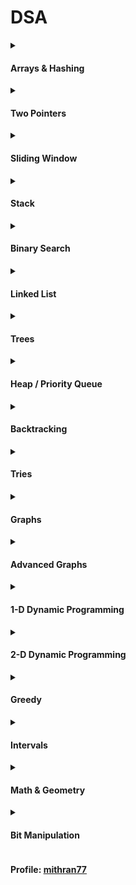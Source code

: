 # DSA

<details>
<summary><h4>Arrays & Hashing</h4></summary>
<ul>
<li><b>🟩 <a href="https://leetcode.com/problems/contains-duplicate/" target="_blank">Contains Duplicate</a></b> <code>Add chars to HashSet while iterating. If already present, return True</code><br>
<a href="dsa/python/ArraysAndHashing/contains-duplicate.py">python</a> | 
<a href="golang/ArraysAndHashing/contains-duplicate.go">go</a>
</li>
<li><b>🟩 <a href="https://leetcode.com/problems/valid-anagram/" target="_blank">Valid Anagram</a></b> <code>If lengths of s and t are not same, return False. Use counter(HashMap) to track character frequencies by incrementing for characters in s and decrementing for those in t. if any counts are not zero, return False; otherwise, return True</code><br>
<a href="dsa/python/ArraysAndHashing/valid-anagram.py">python</a> |
<a href="golang/ArraysAndHashing/valid-anagram.go">go</a> 
</li>
<li><b>🟩 <a href="https://leetcode.com/problems/two-sum/" target="_blank">Two Sum</a></b> <code>Store difference between the target and each number (target - num) in a HashMap with the current index as value. If the required value is already in the HashMap, return a list of indices of the pair that is found</code><br>
<a href="dsa/python/ArraysAndHashing/two-sum.py">python</a> |
<a href="golang/ArraysAndHashing/two-sum.go">go</a> 
</li>
<li><b>🟧 <a href="https://leetcode.com/problems/group-anagrams/" target="_blank">Group Anagrams</a></b> <code>Use a HashMap with char_count[26] tuples as keys, appending words that match the count. Finally, return the HashMap's values.</code><br>
<a href="dsa/python/ArraysAndHashing/group-anagrams.py">python</a> |
<a href="golang/ArraysAndHashing/group-anagrams.go">go</a> 
</li>
<li><b>🟧 <a href="https://leetcode.com/problems/top-k-frequent-elements/" target="_blank">Top K Frequent Elements</a></b> <code>First create a num_count HashMap, from which create an ordered map of counts with corresponding numbers (List[List]). Iterate in reverse, appending numbers to the result, and return when enough values are collected.</code><br>
<a href="dsa/python/ArraysAndHashing/top-k-frequent-elements.py">python</a> |
<a href="golang/ArraysAndHashing/top-k-frequent-elements.go">go</a> 
</li>
<li><b>🟧 <a href="https://neetcode.io/problems/string-encode-and-decode" target="_blank">Encode and Decode Strings</a></b> <code>Use the format < len#word > for encoding. To decode, use two pointers and two while loops to read the length, then append the word slice to the result</code><br>
<a href="dsa/python/ArraysAndHashing/encode-and-decode-strings.py">python</a>
</li>
<li><b>🟧 <a href="https://leetcode.com/problems/product-of-array-except-self/" target="_blank">Product of Array Except Self</a></b> <code>Initialize prod = 1. Loop L-R. First update ans array, ans[i] *= prod. Then update prod, prod *= nums[i], to use in the next iteration. Repeat the process R-L.</code><br>
<a href="dsa/python/ArraysAndHashing/product-of-array-except-self.py">python</a>
</li>
<li><b>🟧 <a href="https://leetcode.com/problems/valid-sudoku/" target="_blank">Valid Sudoku</a></b> <code>Create 3 HashMaps of hash sets for- rows, cols & squares. For squares, use tuple (i // 3, j // 3) as the key. If duplicate in any of the 3 hashsets return False, otherwise add to all 3 maps. Return True at the end</code><br>
<a href="dsa/python/ArraysAndHashing/valid-sudoku.py">python</a>
</li>
<li><b>🟧 <a href="https://leetcode.com/problems/longest-consecutive-sequence/" target="_blank">Longest Consecutive Sequence</a></b> <code>Convert nums to a set. For each number, check if num-1 is present (indicating the start of a sequence). If yes, iteratively check until there are no more num+1 elements in the set. Then update the longest sequence length.</code><br>
<a href="dsa/python/ArraysAndHashing/longest-consecutive-sequence.py">python</a>
</li>
</ul>
</details>

<details>
<summary><h4>Two Pointers</h4></summary>
<ul>
<li><b>🟩 <a href="https://leetcode.com/problems/valid-palindrome/" target="_blank">Valid Palindrome</a></b> <code>Iterate with L & R pointers, skip invalid characters with ASCII range checks, compare in lowercase, finally return True if no mismatches found</code><br>
<a href="dsa/python/TwoPointer/valid-palindrome.py">python</a> | 
<a href="golang/TwoPointer/valid-palindrome.go">go</a>
</li>
<li><b>🟧 <a href="https://leetcode.com/problems/two-sum-ii-input-array-is-sorted/" target="_blank">Two Sum II Input Array Is Sorted</a></b> <code>Iterate with L & R pointers, adjust pointers based on cur_sum relative to target, and return indices if they match</code><br>
<a href="dsa/python/TwoPointer/two-sum-ii-input-array-is-sorted.py">python</a>
</li>
<li><b>🟧 <a href="https://leetcode.com/problems/container-with-most-water/" target="_blank">Container With Most Water</a></b> <code>Iterate with L & R pointers, calculate the current area and update max_area if larger, then move pointer with the lower height</code><br>
<a href="dsa/python/TwoPointer/container-with-most-water.py">python</a>
</li>
<li><b>🟧 <a href="https://leetcode.com/problems/3sum/" target="_blank">3Sum</a></b> <code>Sort the array and iterate through nums, skipping duplicates. For each nums[i], set target = -nums[i] and iterate using L & R pointers to find pairs that sum to the target. Add indices on a match, and skip duplicates for L followed by R pointers</code><br>
<a href="dsa/python/TwoPointer/3sum.py">python</a>
</li>
<li><b>🟥 <a href="https://leetcode.com/problems/trapping-rain-water/" target="_blank">Trapping Rain Water</a></b> <code>Create left_max and right_max arrays(based on height[i-1]). Iterate len(height), calculating running sum of trapped_water(min(left_max, right_max) - height). Return trapped_water</code><br>
<a href="dsa/python/TwoPointer/trapping-rain-water.py">python</a>
</li>
</ul>
</details>

<details>
<summary><h4>Sliding Window</h4></summary>
<blockquote>
<a href="https://leetcode.com/problems/frequency-of-the-most-frequent-element/solutions/1175088/C++-Maximum-Sliding-Window-Cheatsheet-Template/">Template</a>
</blockquote>
<ul>
<li><b>🟩 <a href="https://leetcode.com/problems/best-time-to-buy-and-sell-stock/" target="_blank">Best Time to Buy and Sell Stock</a></b> <code>Set buy to prices[0], iterate through prices calculating profit, and update if larger</code><br>
<a href="dsa/python/SlidingWindow/best-time-to-buy-and-sell-stock.py">python</a> | 
<a href="golang/SlidingWindow/best-time-to-buy-and-sell-stock.go">go</a>
</li>
<li><b>🟧 <a href="https://leetcode.com/problems/longest-substring-without-repeating-characters/" target="_blank">Longest Substring Without Repeating Characters</a></b> <code>Initialize L pointer to 0. Iterate over s, adding characters to a charSet. If duplicate is found, remove characters from left until duplicate is gone. Continuously update longest substring and return it at end</code><br>
<a href="dsa/python/SlidingWindow/longest-substring-without-repeating-characters.py">python</a>
</li>
<li><b>🟧 <a href="https://leetcode.com/problems/frequency-of-the-most-frequent-element/" target="_blank">Frequency of the Most Frequent Element</a></b> <code>Sort the array(This helps in making numbers equal efficiently). Use sliding window, Expand the window by adding elements from the right, Check if we can make all numbers in the window equal using at most k operations, If not possible, shrink the window from the left. Keep track of the largest valid window. We try to make multiple numbers equal to the largest number in the current window while keeping the operations within the allowed limit k</code><br>
<a href="dsa/python/SlidingWindow/frequency-of-the-most-frequent-element.py">python</a>
</li>
<li><b>🟧 <a href="https://leetcode.com/problems/longest-subarray-of-1s-after-deleting-one-element/" target="_blank">Longest Subarray of 1's After Deleting One Element</a></b> <code></code><br>
<a href="dsa/python/SlidingWindow/longest-subarray-of-1s-after-deleting-one-element.py">python</a>
</li>
<li><b>🟧 <a href="https://leetcode.com/problems/longest-repeating-character-replacement/" target="_blank">Longest Repeating Character Replacement</a></b> <code>Set L = 0 and iterate R through s, tracking the max frequency of any character by comparing against the current character count. Adjust L & char frequencies in window while the count of other characters exceeds k using maxf. Continuously update longest substring with repetitions and return it at end</code><br>
<a href="dsa/python/SlidingWindow/longest-repeating-character-replacement.py">python</a>
</li>
<li><b>🟧 <a href="https://leetcode.com/problems/permutation-in-string/" target="_blank">Permutation In String</a></b> <code>Calculate char_count of s1. For each char in s2, if it exists in s1: create char_count of s2, with len(s1). If char_count's are same return True. Otherwise return False finally</code><br>
<a href="dsa/python/SlidingWindow/permutation-in-string.py">python</a>
</li>
<li><b>🟥 <a href="https://leetcode.com/problems/minimum-window-substring/" target="_blank">Minimum Window Substring</a></b> <code>Use 2 variables called have & need & 2 HashMaps to track char counts in s and t, and initialize have to 0. Loop through s, updating window counts and incrementing have when (window[c] == count_t[c]). Loop while (have == len(count_t)), if current window is smaller than ans_len, update res and ans_len. Slide l right, adjusting window[s[l]] & have if window count goes below count_t. Return res</code><br>
<a href="dsa/python/SlidingWindow/minimum-window-substring.py">python</a>
</li>
<li><b>🟥 <a href="https://leetcode.com/problems/sliding-window-maximum/" target="_blank">Sliding Window Maximum</a></b> <code></code><br>
<a href="dsa/python/SlidingWindow/sliding-window-maximum.py">python</a>
</li>
</ul>
</details>

<details>
<summary><h4>Stack</h4></summary>
<ul>
<li><b>🟩 <a href="https://leetcode.com/problems/valid-parentheses/" target="_blank">Valid Parentheses</a></b> <code>Use a HashMap {')': '('}. Iterate through the string: append open brackets to stack. For closing brackets, return False if the stack is empty or there's a mismatch with stack.pop(). At the end, return whether the stack is empty</code><br>
<a href="dsa/python/Stack/valid-parentheses.py">python</a> | 
<a href="golang/Stack/valid-parentheses.go">go</a>
</li>
<li><b>🟧 <a href="https://leetcode.com/problems/min-stack/" target="_blank">Min Stack</a></b> <code>Use 2 stacks: one for values and one to keep track of the minimum value so far (min_stack). During each insert, push the current minimum onto min_stack.</code><br>
<a href="dsa/python/Stack/min-stack.py">python</a>
</li>
<li><b>🟧 <a href="https://leetcode.com/problems/evaluate-reverse-polish-notation/" target="_blank">Evaluate Reverse Polish Notation</a></b> <code>Use a stack to store operands. When an operator is encountered, pop the last two operands, perform the operation in the correct order, and push the result back onto the stack. At the end, return the last value in the stack</code><br>
<a href="dsa/python/Stack/evaluate-reverse-polish-notation.py">python</a>
</li>
<li><b>🟧 <a href="https://leetcode.com/problems/generate-parentheses/" target="_blank">Generate Parentheses</a></b> <code>Use stack to store braces while generating valid combinations. Define dfs to recursively explore paths, skipping invalid paths based on counts of open & close brackets. Append stack content to the results when both counts equal n. If (o_cnt < n), add opening bracket, call dfs, then backtrack. If (c_cnt < o_cnt), add closing bracket, call dfs, then backtrack again. Return ans finally</code><br>
<a href="dsa/python/Stack/generate-parentheses.py">python</a>
</li>
<li><b>🟧 <a href="https://leetcode.com/problems/daily-temperatures/" target="_blank">Daily Temperatures</a></b> <code>Initialize ans array with 0's. Iterate through temperatures, while using a monotonically decreasing stack to store element index. While (temperature[i] > temperature[stack[top]]), pop from stack and update ans[stack_index] with difference between indices.</code><br>
<a href="dsa/python/Stack/daily-temperatures.py">python</a>
</li>
<li><b>🟧 <a href="https://leetcode.com/problems/car-fleet/" target="_blank">Car Fleet</a></b> <code>Sort (position, speed) pairs by position in ascending order. Iterate through pairs in reverse. For each car, calculate time to reach target; if this time <= the time at top of the stack, it joins the same fleet. Otherwise, add it to the stack. Finally, return the stack’s length as number of fleets</code><br>
<a href="dsa/python/Stack/car-fleet.py">python</a>
</li>
<li><b>🟥 <a href="https://leetcode.com/problems/largest-rectangle-in-histogram/" target="_blank">Largest Rectangle In Histogram</a></b> <code>Maintain a monotonically increasing stack (start, height). Iterate through heights, when a smaller element is found, pop all taller elements from the stack, processing their contribution to max_area and mark the start index of the current element as the last popped pushing current element onto the stack. Run an additional loop for remaining elements in the stack, calculating their heights wrt len(heights), updating max_area. Finally return max_area</code><br>
<a href="dsa/python/Stack/largest-rectangle-in-histogram.py">python</a>
</li>
</ul>
</details>

<details>
<summary><h4>Binary Search</h4></summary>
<blockquote>
<a href="https://leetcode.com/discuss/study-guide/786126/Python-Powerful-Ultimate-Binary-Search-Template.-Solved-many-problems">Template</a>
</blockquote>
<ul>
<li><b>🟩 <a href="https://leetcode.com/problems/binary-search/" target="_blank">Binary Search</a></b> <code>Use 3 pointers: l, r & mid. Compare the mid value with the target and either move the window left/right or return the index if found.</code><br>
<a href="dsa/python/BinarySearch/binary-search.py">python</a> | 
<a href="golang/BinarySearch/binary-search.go">go</a>
</li>
<li><b>🟩 <a href="https://leetcode.com/problems/first-bad-version/" target="_blank">First Bad Version</a></b> <code></code><br>
<a href="dsa/python/BinarySearch/first-bad-version.py">python</a>
</li>
<li><b>🟩 <a href="https://leetcode.com/problems/sqrtx/" target="_blank">Sqrt(x)</a></b> <code></code><br>
<a href="dsa/python/BinarySearch/first-bad-version.py">python</a>
</li>
<li><b>🟩 <a href="https://leetcode.com/problems/sqrtx/" target="_blank">Sqrt(x)</a></b> <code></code><br>
<a href="dsa/python/BinarySearch/first-bad-version.py">python</a>
</li>
<li><b>🟧 <a href="https://leetcode.com/problems/search-a-2d-matrix/" target="_blank">Search a 2D Matrix</a></b> <code>Use binary search to find row, where the target may lie based on row boundaries. If the target isn’t within any of the row ranges, return False. Otherwise, set the row to the last calculated midpoint and perform a binary search within that row for the target</code><br>
<a href="dsa/python/BinarySearch/search-a-2d-matrix.py">python</a>
</li>
<li><b>🟧 <a href="https://leetcode.com/problems/koko-eating-bananas/" target="_blank">Koko Eating Bananas</a></b> <code>Use binary search between 1 and max(piles) to find the minimum eating speed. If a solution meets the hours constraint ℎ, try smaller speeds to minimize further. Return the last speed that satisfies the condition</code><br>
<a href="dsa/python/BinarySearch/koko-eating-bananas.py">python</a>
</li>
<li><b>🟧 <a href="https://leetcode.com/problems/find-minimum-in-rotated-sorted-array/" target="_blank">Find Minimum in Rotated Sorted Array</a></b> <code>Initialize l and r to the start and end. Update ans, as min(ans, nums[mid]). If nums[mid] > nums[r], move window right; otherwise, move window left. Return min(nums[l], ans)</code><br>
<a href="dsa/python/BinarySearch/find-minimum-in-rotated-sorted-array.py">python</a>
</li>
<li><b>🟧 <a href="https://leetcode.com/problems/search-in-rotated-sorted-array/" target="_blank">Search in Rotated Sorted Array</a></b> <code>Use 3 pointers l, r, mid. mid will be apart of either left sorted or right sorted portions. If target is in range of sorted portion then search it, otherwise search other half</code><br>
<a href="dsa/python/BinarySearch/search-in-rotated-sorted-array.py">python</a>
</li>
<li><b>🟧 <a href="https://leetcode.com/problems/time-based-key-value-store/" target="_blank">Time Based Key Value Store</a></b> <code>Use a HashMap to store each key's list of [value, timestamp] pairs. For set, append the pair; for get, use binary search to find the most recent value with a timestamp ≤ the query using the concept of a running result that contains the most recent value found so far. Return it at the end</code><br>
<a href="dsa/python/BinarySearch/time-based-key-value-store.py">python</a>
</li>
<li><b>🟥 <a href="https://leetcode.com/problems/median-of-two-sorted-arrays/" target="_blank">Median of Two Sorted Arrays</a></b> <code></code><br>
<a href="">python</a>
</li>
</ul>
</details>

<details>
<summary><h4>Linked List</h4></summary>
<ul>
<li><b>🟩 <a href="https://leetcode.com/problems/reverse-linked-list/" target="_blank">Reverse Linked List</a></b> <code>Initialize prev, cur = None, head. Iterate through the list, updating prev and cur. At the end, return prev as the new head</code><br>
<a href="dsa/python/LinkedList/reverse-linked-list/reverse-linked-list.py">python</a> | 
<a href="golang/LinkedList/reverse-linked-list.go">go</a>
</li>
<li><b>🟩 <a href="https://leetcode.com/problems/merge-two-sorted-lists/" target="_blank">Merge Two Sorted Lists</a></b> <code>Create an empty node cur with a pointer res. Iterate while both list1 and list2 are not None, adding the node with the lower value to cur. Then if either list is None, append the other list. Finally, return res.next</code><br>
<a href="dsa/python/LinkedList/merge-two-sorted-lists/merge-two-sorted-lists.py">python</a> | 
<a href="golang/LinkedList/merge-two-sorted-lists.go">go</a>
</li>
<li><b>🟩 <a href="https://leetcode.com/problems/linked-list-cycle/" target="_blank">Linked List Cycle</a></b> <code>Initialize f & s pointers to head. Iterate while f and f.next exist, moving f by 2 and s by 1. If they are equal, return True; otherwise, return False</code><br>
<a href="dsa/python/LinkedList/linked-list-cycle.py">python</a> | 
<a href="golang/LinkedList/linked-list-cycle.go">go</a>
</li>
<li><b>🟩 <a href="https://leetcode.com/problems/middle-of-the-linked-list/" target="_blank">Middle of the Linked List</a></b> <code>Use s & f pointing to head. Use loop condition, f and f.next. Run them like tortoise & hare. Return s</code><br>
<a href="dsa/python/LinkedList/middle-of-the-linked-list.py">python</a>
</li>
<li><b>🟩 <a href="https://leetcode.com/problems/palindrome-linked-list/" target="_blank">Palindrome Linked List</a></b> <code>Go to left center. Reverse 2nd half. Compare both from beginning (No need to compare remaining element as it will be middle)</code><br>
<a href="dsa/python/LinkedList/palindrome-linked-list.py">python</a>
</li>
<li><b>🟧 <a href="https://leetcode.com/problems/reorder-list/" target="_blank">Reorder List</a></b> <code>Move the s pointer to the center of the list while ensuring f.next exists. Set s.next as the start of the second half, then set s.next to None to end the first half. Reverse the second list, then use 2 temp variables to merge both halves.</code><br>
<a href="dsa/python/LinkedList/reorder-list.py">python</a>
</li>
<li><b>🟧 <a href="https://leetcode.com/problems/remove-nth-node-from-end-of-list/" target="_blank">Remove Nth Node From End of List</a></b> <code>Create a dummy node pointing to head and assign it to l. Assign r to head and move r forward n times. Then, move both pointers until r reaches the end. Set l.next.next to l.next and return dummy.next</code><br>
<a href="dsa/python/LinkedList/remove-nth-node-from-end-of-list.py">python</a>
</li>
<li><b>🟧 <a href="https://leetcode.com/problems/copy-list-with-random-pointer/" target="_blank">Copy List with Random Pointer</a></b> <code>First, create a map to store the deep copies of each node. Traverse the original linked list, creating deep copies of all nodes. Then, traverse it again to set the next and random pointers for the copied nodes using the map. Finally, return the deep copy of the head node from the map</code><br>
<a href="dsa/python/LinkedList/copy-list-with-random-pointer.py">python</a>
</li>
<li><b>🟧 <a href="https://leetcode.com/problems/add-two-numbers/" target="_blank">Add Two Numbers</a></b> <code>Traverse both input lists using a dummy node and maintain a carry. For each node, sum values and carry, add the remainder to the result list. Continue until both lists are exhausted, handling any leftover carry by adding an extra node. Return dummy.next as the final result</code><br>
<a href="dsa/python/LinkedList/add-two-numbers.py">python</a>
</li>
<li><b>🟧 <a href="https://leetcode.com/problems/lru-cache/" target="_blank">LRU Cache</a></b> <code>Utilize a HashMap for quick value access and a doubly linked list (DLL) to track the order of usage. The DLL has two dummy nodes marking the LRU (left) and MRU (right). For put operations, the DLL functions like a queue, while get operations involve moving nodes to the MRU side, introducing extra complexity</code><br>
<a href="dsa/python/LinkedList/lru-cache.py">python</a>
</li>
<li><b>🟥 <a href="https://leetcode.com/problems/merge-k-sorted-lists/" target="_blank">Merge k Sorted Lists</a></b> <code>Create mergeLists() to merge two lists. While len(lists) > 1, run an inner loop to merge two lists at a time, append the result to mergedLists, and assign mergedLists to lists. Finally, return lists[0]</code><br>
<a href="dsa/python/LinkedList/merge-k-sorted-lists.py">python</a>
</li>
<li><b>🟥 <a href="https://leetcode.com/problems/reverse-nodes-in-k-group/" target="_blank">Reverse Nodes in k-Group</a></b> <code>Use slow (s) and fast (f) pointers to traverse the list with an index counter i. When i is a multiple of k, disconnect f and move it forward. Reverse the sublist from s to f and connect it to the previous tail. Update prev_tail and start the next group from s. After traversal, connect any remaining nodes and return the modified list starting from dummy.next</code><br>
<a href="dsa/python/LinkedList/reverse-nodes-in-k-group.py">python</a>
</li>
</ul>
</details>

<details>
<summary><h4>Trees</h4></summary>
<blockquote>
<a href="https://leetcode.com/discuss/study-guide/1820334/Become-Master-in-Tree">Refresher</a>
</blockquote>
<ul>
<li><b>🟩 <a href="https://leetcode.com/problems/binary-tree-preorder-traversal/" target="_blank">Binary Tree Preorder Traversal</a></b> <code></code><br>
<a href="dsa/python/Trees/binary-tree-preorder-traversal.py">python</a>
</li>
<li><b>🟩 <a href="https://leetcode.com/problems/binary-tree-inorder-traversal/" target="_blank"></a></b> <code>Binary Tree Inorder Traversal</code><br>
<a href="dsa/python/Trees/binary-tree-inorder-traversal.py">python</a>
</li>
<li><b>🟩 <a href="https://leetcode.com/problems/invert-binary-tree/" target="_blank">Invert Binary Tree</a></b> <code>Traverse via dfs(). If node exists, replace left and right. Call dfs(left), then dfs(right)</code><br>
<a href="dsa/python/Trees/invert-binary-tree.py">python</a>
</li>
<li><b>🟩 <a href="https://leetcode.com/problems/maximum-depth-of-binary-tree/" target="_blank">Maximum Depth of Binary Tree</a></b> <code>Use recursive DFS with a leaf case returning 0. At each step, return 1 + the max height of the left and right subtrees</code><br>
<a href="dsa/python/Trees/maximum-depth-of-binary-tree.py">python</a>
</li>
<li><b>🟩 <a href="https://leetcode.com/problems/diameter-of-binary-tree/" target="_blank">Diameter of Binary Tree</a></b> <code>Use a maxHeight function, while before returning the height, maintain the calculate the diameter (l_height+r_height) and update max_diameter. Finally return max_diameter</code><br>
<a href="dsa/python/Trees/diameter-of-binary-tree.py">python</a>
</li>
<li><b>🟩 <a href="https://leetcode.com/problems/diameter-of-binary-tree/" target="_blank">Balanced Binary Tree</a></b> <code>Perform post order dfs, return -1 if subtree is not balanced. </code><br>
<a href="dsa/python/Trees/balanced-binary-tree.py">python</a>
</li>
<li><b>🟩 <a href="https://leetcode.com/problems/same-tree/" target="_blank">Same Tree</a></b> <code>For base cases, return True if both nodes are None. If either is None or values don’t match, return False. In the recursive case, return fn(left) and fn(right)</code><br>
<a href="dsa/python/Trees/same-tree.py">python</a>
</li>
<li><b>🟩 <a href="https://leetcode.com/problems/subtree-of-another-tree/" target="_blank">Subtree of Another Tree</a></b> <code>Create a separate fn isSameTree() and perform BFS on the root. At each node, if isSameTree(node, subTree) return True. Finally if no same trees were found, return False</code><br>
<a href="dsa/python/Trees/subtree-of-another-tree.py">python</a>
</li>
<li><b>🟧 <a href="https://leetcode.com/problems/lowest-common-ancestor-of-a-binary-tree" target="_blank">Lowest Common Ancestor of a Binary Tree</a></b> <code>Use an instance variable to store state. in the recursive function basecase, return False if node is None. Perform a post order dfs, use 3 flags to account for the 3 cases(parent of nodes, not parent and node parent of another). cur(if current node is p or q), left & right(if node is present in respective subtrees). If either 2 flags are true set self.lca. Return left or right or cur</code><br>
<a href="dsa/python/Trees/lowest-common-ancestor-of-a-binary-tree.py">python</a>
</li>
<li><b>🟧 <a href="https://leetcode.com/problems/lowest-common-ancestor-of-a-binary-search-tree/" target="_blank">Lowest Common Ancestor of a Binary Search Tree</a></b> <code>While True: if root.val > p and q, move left. If root.val < p and q, move right. Otherwise, if root lies between p and q or equals p or q, return root</code><br>
<a href="dsa/python/Trees/lowest-common-ancestor.py">python</a>
</li>
<li><b>🟧 <a href="https://leetcode.com/problems/binary-tree-level-order-traversal/" target="_blank">Binary Tree Level Order Traversal</a></b> <code>Add root to a Q. While the Q is not empty, initialize a level array. Run an inner loop for len(Q), adding node.val to level and left & right children back to the Q. If level is not empty, add it to res. Finally, return res</code><br>
<a href="dsa/python/Trees/binary-tree-level-order-traversal.py">python</a>
</li>
<li><b>🟧 <a href="https://leetcode.com/problems/binary-tree-level-order-traversal/" target="_blank">Binary Tree Right Side View</a></b> <code></code><br>
<a href="dsa/python/Trees/binary-tree-right-side-view.py">python</a>
</li>
<li><b>🟧 <a href="https://leetcode.com/problems/count-good-nodes-in-binary-tree/" target="_blank">Count Good Nodes in Binary Tree</a></b> <code></code><br>
<a href="dsa/python/Trees/count-good-nodes-in-binary-tree.py">python</a>
</li>
<li><b>🟧 <a href="https://leetcode.com/problems/validate-binary-search-tree/" target="_blank">Validate Binary Search Tree</a></b> <code>Define valid() with node, left, and right values. If node is None, return True. If node.val is not between left and right, return False. Recursively return valid(node.left, left, node.val) and valid(node.right, node.val, right)</code><br>
<a href="dsa/python/Trees/validate-binary-search-tree.py">python</a>
</li>
<li><b>🟧 <a href="https://leetcode.com/problems/kth-smallest-element-in-a-bst/" target="_blank">Kth Smallest Element in a BST</a></b> <code>Use a single pointer and a stack. Iterate while stack or pointer are not empty. Push cur.left to the stack, until cur.left is None. Pop from the stack, decrement k, and check if k == 0 to return the node's value. Otherwise, set cur to cur.right and continue</code><br>
<a href="dsa/python/Trees/kth-smallest-element-in-a-bst.py">python</a>
</li>
<li><b>🟧 <a href="https://leetcode.com/problems/construct-binary-tree-from-preorder-and-inorder-traversal/" target="_blank">Construct Binary Tree from Preorder and Inorder Traversal</a></b> <code>If either traversal is empty, return None. The 1st element in preorder is the root. Use inorder to find the root's index (mid). In inorder, elements left of mid are the left subtree, and elements right of mid are the right subtree. Recursively build subtrees.</code><br>
<a href="dsa/python/Trees/construct-binary-tree-from-preorder-and-inorder-traversal.py">python</a>
</li>
<li><b>🟥 <a href="https://leetcode.com/problems/binary-tree-maximum-path-sum/" target="_blank">Binary Tree Maximum Path Sum</a></b> <code>Perform a postorder traversal to calculate the path sum, of the max height of the left(l) and right(r) subtrees, treating negative values as 0. For each node, update the max_path_sum if (n.val + l + r) exceeds the current maximum. Return the path sum contribution of node as (n.val + max(l, r)). Finally, return max_path_sum</code><br>
<a href="dsa/python/Trees/binary-tree-maximum-path-sum.py">python</a>
</li>
<li><b>🟥 <a href="https://leetcode.com/problems/serialize-and-deserialize-binary-tree/" target="_blank">Serialize And Deserialize Binary Tree</a></b> <code>Use the same traversal for encoding and decoding. For encoding, if a node is None, add 'N' to res; otherwise, add str(node.val). For decoding, split the string by ','; if 'N', return None, otherwise return TreeNode(val) while incrementing self.i. Finally, return the root.</code><br>
<a href="dsa/python/Trees/serialize-and-deserialize-binary-tree.py">python</a>
</li>
</ul>
</details>

<details>
<summary><h4>Heap / Priority Queue</h4></summary>
<ul>
<li><b>🟩 <a href="https://leetcode.com/problems/kth-largest-element-in-a-stream/" target="_blank">Kth Largest Element in a Stream</a></b> <code>Heapify nums to a min_heap and reduce the size to k. In add(), push element to heap, if len(min_heap) > k: pop and return min_heap[0]</code><br>
<a href="dsa/python/Heap-PriorityQueue/kth-largest-element-in-a-stream.py">python</a>
</li>
<li><b>🟩 <a href="https://leetcode.com/problems/last-stone-weight/" target="_blank">Last Stone Weight</a></b> <code>Use a max-heap to repeatedly extract the two largest stones, smash them, and push the remaining stone back into the heap if any. Return the last stone in the heap or 0 if the heap is empty.</code><br>
<a href="dsa/python/Heap-PriorityQueue/last-stone-weight.py">python</a>
</li>
<li><b>🟧 <a href="https://leetcode.com/problems/k-closest-points-to-origin/" target="_blank">K Closest Points to Origin</a></b> <code>Use a min-heap to store vertices sorted by Euclidean distance. Repeatedly pop elements from the heap until the k-th smallest is reached, and then return it.</code><br>
<a href="dsa/python/Heap-PriorityQueue/k-closest-points-to-origin.py">python</a>
</li>
<li><b>🟧 <a href="https://leetcode.com/problems/kth-largest-element-in-an-array/" target="_blank">Kth Largest Element in an Array</a></b> <code>Use a max-heap and heapify the array. Keep popping elements until we reach the kth largest, then return it</code><br>
<a href="dsa/python/Heap-PriorityQueue/kth-largest-element-in-an-array.py">python</a>
</li>
<li><b>🟧 <a href="https://leetcode.com/problems/task-scheduler/" target="_blank">Task Schedule</a></b> <code>Maintain 2 queues(free_q & idling_q). Construct free_q as a max_heap based on frequency. Simulate seconds while iterating, until both queues are empty. Each tick, consume a task from the free_q and move the remainder of the task to the idling_q [count, time+n]. If idling time is up, popleft from the idling q and add remaining tasks to the free_q. Finally return ticks</code><br>
<a href="dsa/python/Heap-PriorityQueue/task-scheduler.py">python</a>
</li>
<li><b>🟧 <a href="https://leetcode.com/problems/design-twitter/" target="_blank">Design Twitter</a></b> <code>Create a singly linked list class Tweet, with id, timestamp and next pointer. In class Twitter, create 2 dictionaries, following{uid: [follow_id]} and tweets{uid: Tweethead}, Initialize an incrementing timestamp to 0, to store last_modified to tweets when added. In postTweet, add timestamp as last_modified. For follow() and unfollow() add and discard from following dict. For getNewsFeed(), first create a max_heap based on last_modified for tweets for all following and user itself. To generate feed while heap is not empty and len(feed) < FEED_SIZE, pop from heap append to feed and add the tweet's next back to the heap. Finally return feed</code><br>
<a href="dsa/python/Heap-PriorityQueue/design-twitter/design-twitter.py">python</a>
</li>
<li><b>🟧 <a href="https://leetcode.com/problems/find-median-from-data-stream/" target="_blank">Find Median From Data Stream</a></b> <code>Use 2 arrays as min & max heaps. For addNum(), Follow a 2 step process. First Insert, if num < max_heap[0]: push into max_heap otherwise push to min_heap. Then rebalance, if len of either heap is greater than the other by 1. For findMedian(), For the odd len case, return the top of the longer heap. For even case, get the top values by peaking, and return (v1+v2)/2</code><br>
<a href="dsa/python/Heap-PriorityQueue/find-median-from-data-stream.py">python</a>
</li>
</ul>
</details>

<details>
<summary><h4>Backtracking</h4></summary>
<blockquote>
<a href="https://leetcode.com/problems/subsets/solutions/27281/a-general-approach-to-backtracking-questions-in-java-subsets-permutations-combination-sum-palindrome-partitioning/">Template</a>
</blockquote>
<ul>
<li><b>🟧 <a href="https://leetcode.com/problems/subsets/" target="_blank">Subsets</a></b> <code>Implement a dfs() method that takes an iterator and uses the pick-and-no-pick algorithm to explore subsets. At each step, include the current element & skip it. Add the current subset to the result list when the iterator reaches the end of nums</code><br>
<a href="dsa/python/Backtracking/subsets.py">python</a>
</li>
<li><b>🟧 <a href="https://leetcode.com/problems/combination-sum/" target="_blank">Combination Sum</a></b> <code>Define dfs(i, cur, total). Base cases: if target == total, append cur.copy() to res and return. If idx >= len(nums) or total > target, return. Append nums[i] to cur, add to total, then call dfs(). After, pop() from cur, subtract nums[i] from total, increment i, and call dfs() again. Finally, return res</code><br>
<a href="dsa/python/Backtracking/combination-sum/combination-sum.py">python</a>
</li>
<li><b>🟧 <a href="https://leetcode.com/problems/combination-sum-ii/" target="_blank">Combination Sum II</a></b> <code>Sort the array to handle duplicates efficiently, then use backtracking to explore combinations while maintaining a running total. Append valid combinations when the total matches the target and terminate early if it exceeds the target. Skip duplicate elements during iteration to avoid redundant results</code><br>
<a href="dsa/python/Backtracking/combination-sum/combination-sum-ii.py">python</a>
</li>
<li><b>🟧 <a href="https://leetcode.com/problems/permutations/" target="_blank">Permutations</a></b> <code>Define backtrack(cur), with BC: if len(cur) == len(nums), add it to res and return. Otherwise loop through nums, if n is not in cur add it, and recursively call backtrack with the new cur, then pop the element and continue the iteration. Return res at the end</code><br>
<a href="dsa/python/Backtracking/permutations.py">python</a>
</li>
<li><b>🟧 <a href="https://leetcode.com/problems/subsets-ii/" target="_blank">Subsets II</a></b> <code>Sort input array to group duplicates, then use backtracking to generate subsets by either including the current element (pick) or skipping it (no-pick); before making no-pick recursive call, ensure duplicates are skipped by advancing the index to the next unique value, thereby avoiding duplicates</code><br>
<a href="dsa/python/Backtracking/subsets-ii.py">python</a>
</li>
<li><b>🟧 <a href="https://leetcode.com/problems/word-search/" target="_blank">Word Search</a></b> <code>Define dfs(r, c, i). If i == len(word), return True. If r or c are out of bounds, characters don't match, or the cell is already in the path, return False. If the current cell matches word[i], add it to the path, and recursively check neighboring cells recording result. backtrack by removing the cell from the path and return result</code><br>
<a href="dsa/python/Backtracking/word-search.py">python</a>
</li>
<li><b>🟧 <a href="https://leetcode.com/problems/palindrome-partitioning/" target="_blank">Palindrome Partitioning</a></b> <code></code><br>
<a href="dsa/python/Backtracking/palindrome-partitioning.py">python</a>
</li>
<li><b>🟧 <a href="https://leetcode.com/problems/letter-combinations-of-a-phone-number/" target="_blank">Letter Combinations of a Phone Number</a></b> <code>Create a map of numbers to a list of letters. Use a param start to backtrack() that increments each recursive call and tracks the idx of digits. BCs- len(path) == len(digits), add to res and return. start >= len(digits), return. Guard the backtrack call by a condition that checks if len(digits) > 0. Return combinations collected.</code><br>
<a href="dsa/python/Backtracking/letter-combinations-of-a-phone-number.py">python</a>
</li>
<li><b>🟧 <a href="https://leetcode.com/problems/n-queens/" target="_blank">N Queens</a></b> <code>Create a fn that validates a (row, col) against already placed queens. Create another fn, that attempts to place queens on the board, if the (r,c) is a valid placement, place a queen, and recurse to attempt to place on the next row. BC: when len of placed queens reaches board size, save a copy of the board. Finally return placed queens.</code><br>
<a href="dsa/python/Backtracking/n-queens.py">python</a>
</li>
</ul>
</details>

<details>
<summary><h4>Tries</h4></summary>
<ul>
<li><b>🟧 <a href="https://leetcode.com/problems/implement-trie-prefix-tree/" target="_blank">Implement Trie Prefix Tree</a></b> <code>Use a TrieNode with a children HashMap and a boolean end_of_word set to False. For insert, traverse the Trie from the root, creating a new TrieNode for each letter in the word if it doesn't already exist in children, and move to the node. After processing all letters, mark end_of_word as True. For search, traverse from the root, checking if each letter exists in children. If any letter is missing, return False; otherwise, continue to the next node. After processing all letters, return whether end_of_word is True for the final node. For startsWith: Follow the same logic as Search(), but finally return True irrespective if we reached an end_of_word or not.</code><br>
<a href="dsa/python/Tries/implement-trie-prefix-tree.py">python</a>
</li>
<li><b>🟧 <a href="https://leetcode.com/problems/design-add-and-search-words-data-structure/" target="_blank">Design Add and Search Words Data Structure</a></b> <code>In the AddWord method, the process remains identical to the insert method in a Trie. For search, a recursive approach is used: if the current character is not '.', check if it exists in the current node's children and continue the search(return False if not present). If the character is '.', recursively explore all children nodes, returning True if any branch leads to a match. If no valid path exists, return False</code><br>
<a href="dsa/python/Tries/design-add-and-search-words-data-structure.py">python</a>
</li>
<li><b>🟥 <a href="https://leetcode.com/problems/word-search-ii/" target="_blank">Word Search II</a></b> <code>Insert words into a Trie, then traverse the board recursively, exploring neighbors to match characters with Trie nodes. Terminate on mismatches and backtrack by marking and unmarking visited cells. Trie traversal handles mismatches, so explicit backtracking on the Trie isn’t needed</code><br>
<a href="dsa/python/Tries/word-search-ii.py">python</a>
</li>
<li><b>🟥 <a href="https://leetcode.com/problems/design-in-memory-file-system/" target="_blank">Design In-Memory File System</a></b> <code></code><br>
<a href="dsa/python/Tries/design-in-memory-file-system.py">python</a>
</li>
</ul>
</details>

<details>
<summary><h4>Graphs</h4></summary>
<ul>
<li><b>🟧 <a href="https://leetcode.com/problems/number-of-islands/" target="_blank">Number of Islands</a></b> <code>Define dfs(r, c) with BC: return if r or c are out of bounds, if grid[r][c] is not "1", or if (r, c) is in the visited set. If conditions are met, add (r, c) to visited and perform dfs on its four neighbors. Use a nested loop for r and c, and if grid[r][c] is "1" and not in visited, increment the islands and call dfs(r, c)</code><br>
<a href="dsa/python/Graphs/number-of-islands.py">python</a>
</li>
<li><b>🟧 <a href="https://leetcode.com/problems/max-area-of-island/" target="_blank">Max Area of Island</a></b> <code>Define dfs(r, c) with BC: return 0 if r or c are out of bounds, or if (r, c) is in the visited set. If conditions are met, add (r, c) to visited and return (1 + sum of dfs on each of its four neighbors). Use a nested loop for r and c, and maintain a running max_area updated with the result of each dfs call. Return max_area at the end</code><br>
<a href="dsa/python/Graphs/max-area-of-island.py">python</a>
</li>
<li><b>🟧 <a href="https://leetcode.com/problems/clone-graph/" target="_blank">Clone Graph</a></b> <code>Create a HashMap to track visited nodes. Define dfs(node) with a BC: if node is already visited, return its corresponding value from the HashMap. Otherwise, create a copy with node.val & map it in the HashMap. Then iterate through node's neighbors, appending the result of dfs(neighbor) to copy's neighbors. Finally, return the copy</code><br>
<a href="dsa/python/Graphs/clone-graph.py">python</a>
</li>
<li><b>🟧 <a href="https://neetcode.io/problems/islands-and-treasure" target="_blank">Islands and Treasure</a></b> <code>Loop across the grid till we find a treasure. Maintain running minimums for all non (-1 & 0) neighbours. Use a visited set to avoid revisits in each backtrack. and avoid traversing if we find another 0. Return the grid modified in place at the end</code><br>
<a href="dsa/python/Graphs/walls-and-gates.py">python</a>
</li>
<li><b>🟧 <a href="https://leetcode.com/problems/rotting-oranges/" target="_blank">Rotting Oranges</a></b> <code>Iterate through cells in the grid to collect 2's in a q and maintain a count of 1's(fresh). Execture BFS on 2's and change neighbours with 1->2, and updating fresh. Gate BFS while, with fresh > 0 for a potential early exit. And finally return minutes if no ones remain otherwise -1</code><br>
<a href="dsa/python/Graphs/rotting-oranges.py">python</a>
</li>
<li><b>🟧 <a href="https://leetcode.com/problems/pacific-atlantic-water-flow/" target="_blank">Pacific Atlantic Water Flow</a></b> <code>Define dfs(r, c, pre_height) with BC: return if current cell (r, c) is out of bounds, has (height < pre_height), or already in visited. Use 2 HashSets to track cells reachable from the pac and atl oceans. Loop through cols to add nodes reachable from the first and last row to the Pacific and Atlantic sets. Similarly, loop through rows to add nodes reachable from the first and last column. Finally, loop through the grid(r & c) and add cells that reach both oceans to the result, and return it.</code><br>
<a href="dsa/python/Graphs/pacific-atlantic-water-flow.py">python</a>
</li>
<li><b>🟧 <a href="https://leetcode.com/problems/surrounded-regions/" target="_blank">Surrounded Regions</a></b> <code>Run dfs from edges of board marking all reachable O's as T's. Iterate through board, changing all O's to X's followed by all T's to O's</code><br>
<a href="dsa/python/Graphs/surrounded-regions.py">python</a>
</li>
<li><b>🟧 <a href="https://leetcode.com/problems/course-schedule/" target="_blank">Course Schedule</a></b> <code>Create adjacency list for directed graph. Define dfs(c) with BCs: if course already visited, return False; if course has no dependencies, return True. For each course, Add it to visited, check its dependencies with dfs(). If any dfs() call fails, return False. After processing, remove course from visited, empty adj[c] and return True. If dfs() fails for any course, return False; otherwise, return True.</code><br>
<a href="dsa/python/Graphs/course-schedule.py">python</a>
</li>
<li><b>🟧 <a href="https://leetcode.com/problems/course-schedule-ii/" target="_blank">Course Schedule II</a></b> <code>Similar to original problem, Maintain a cycle set, that works similar to the visit set. After we remove from the cycle set, add to visit set & res, for the True base condition, check if course exists in visit set instead of whether pre_reqs are empty. Return [], if dfs failed, otherwise return res</code><br>
<a href="dsa/python/Graphs/course-schedule-ii.py">python</a>
</li>
<li><b>🟧 <a href="https://leetcode.com/problems/graph-valid-tree/" target="_blank">Graph Valid Tree</a></b> <code>Create an adjacency list for each node using a HashMap (undirected graph). Use a set to track visited nodes. Define dfs(i, prev) with BC: if node already visited, return False. For each node, iterate through its neighbors, skipping previous node. If any check fails, return False, otherwise finally True. Return dfs(0, -1) and (len(visited) == n)</code><br>
<a href="dsa/python/Graphs/graph-valid-tree.py">python</a>
</li>
<li><b>🟧 <a href="https://leetcode.com/problems/number-of-connected-components-in-an-undirected-graph/" target="_blank">Create adjacency list for each vertex and a visited list for each n ([False] * n), For each vertex, if not visited, run dfs and increase component count. Finally return components.</code><br>
<a href="dsa/python/Graphs/number-of-connected-components-in-an-undirected-graph.py">python</a>
</li>
<li><b>🟧 <a href="https://leetcode.com/problems/redundant-connection/" target="_blank">Redundant Connection</a></b> <code></code><br>
<a href="dsa/python/Graphs/redundant-connection.py">python</a>
</li>
<li><b>🟥 <a href="https://leetcode.com/problems/word-ladder/" target="_blank">Word Ladder</a></b> <code>Add beginning word to wordList & Create adjancy List {pattern: [word]}. Perform BFS, returning res if there is a match, otherwise add all unvisited neighbors of the word to the q incrementing res with each level of breadth. Finally return 0 if word not found</code><br>
<a href="dsa/python/Graphs/word-ladder.py">python</a>
</li>
<li><b>🟥 <a href="https://leetcode.com/problems/minimize-malware-spread/" target="_blank">Minimize Malware Spread</a></b> <code>https://github.com/doocs/leetcode/blob/main/solution/0900-0999/0924.Minimize%20Malware%20Spread/README_EN.md</code><br>
<a href="dsa/python/Graphs/minimize-malware-spread.py">python</a>
</li>
</ul>
</details>

<details>
<summary><h4>Advanced Graphs</h4></summary>
<ul>
<li><b>🟧 <a href="https://leetcode.com/problems/network-delay-time/" target="_blank">Network Delay Time</a></b> <code>Use Djikstra's algo. Sort neighbours by weight in min_heap. Maintain a max running time, that indicates the min path till the end. If visited contains all nodes return max_time, else -1</code><br>
<a href="dsa/python/AdvancedGraphs/network-delay-time.py">python</a>
</li>
<li><b>🟧 <a href="https://leetcode.com/problems/reconstruct-itinerary/" target="_blank">Reconstruct Itinerary</a></b> <code></code><br>
<a href="">python</a>
</li>
<li><b>🟧 <a href="https://leetcode.com/problems/min-cost-to-connect-all-points/" target="_blank">Min Cost to Connect All Points</a></b> <code>Use Prim's algo. Create adjacency list for bidirectional weighted graph[md, idx]. Iterate while len(visit) < len(points). pop from min_ heap, skip if already visited, and add neighbours to min_heap. Finally return min cost</code><br>
<a href="dsa/python/AdvancedGraphs/min-cost-to-connect-all-points.py">python</a>
</li>
<li><b>🟥 <a href="https://leetcode.com/problems/swim-in-rising-water/" target="_blank">Swim in Rising Water</a></b> <code>Use BFS with a min_heap. Use (time, (r, c)) as ds on heap. Maintain a running max for times popped from heap. If (r, c) in visited, continue. If (r, c) is end, return max_time. Otherwise add valid neighbours.</code><br>
<a href="dsa/python/AdvancedGraphs/swim-in-rising-water.py">python</a>
</li>
<li><b>🟥 <a href="https://leetcode.com/problems/alien-dictionary/" target="_blank">Alien Dictionary</a></b> <code></code><br>
<a href="">python</a>
</li>
<li><b>🟧 <a href="https://leetcode.com/problems/cheapest-flights-within-k-stops/" target="_blank">Cheapest Flights Within K Stops</a></b> <code>Use Djikstra's algo. But add a parameter num_stops also to be tracked in the heap, Allow revisiting of node if num_stops is less, that existing value. Return cost, if dest is reached. Otherwise -1</code><br>
<a href="dsa/python/AdvancedGraphs/cheapest-flights-within-k-stops.py">python</a>
</li>
</ul>
</details>

<details>
<summary><h4>1-D Dynamic Programming</h4></summary>
<ul>
<li><b>🟩 <a href="https://leetcode.com/problems/climbing-stairs/" target="_blank">Climbing Stairs</a></b> <code>Use bottom-up DP. Initialize f and s to 1. Iterate (n - 1) times, updating f as- sum of f + s and setting s to old value of f. Finally return f</code><br>
<a href="dsa/python/1D-DynamicProgramming/climbing-stairs.py">python</a>
</li>
<li><b>🟩 <a href="https://leetcode.com/problems/min-cost-climbing-stairs/" target="_blank">Min Cost Climbing Stairs</a></b> <code>Use bottom-up DP. Initialize f and s to 1. Iterate (n - 1) times, updating f as- sum of f + s and setting s to old value of f. Finally return f</code><br>
<a href="dsa/python/1D-DynamicProgramming/min-cost-climbing-stairs.py">python</a>
</li>
<li><b>🟧 <a href="https://leetcode.com/problems/house-robber/" target="_blank">House Robber</a></b> <code>Use 2 pointers f and s initialized to 0. Loop through nums, calculate take as (n + s) and not_take as f. Update s to current f and f to the max(take, not_take). Finally, return f</code><br>
<a href="dsa/python/1D-DynamicProgramming/house-robber/house-robber.py">python</a>
</li>
<li><b>🟧 <a href="https://leetcode.com/problems/house-robber-ii/" target="_blank">House Robber II</a></b> <code>Define function rob1(). If nums size is 1, return nums[0]. Otherwise, return maximum of rob1(nums[1:]) and rob1(nums[:len(nums)-1])</code><br>
<a href="dsa/python/1D-DynamicProgramming/house-robber-ii.py">python</a>
</li>
<li><b>🟧 <a href="https://leetcode.com/problems/longest-palindromic-substring/" target="_blank">Longest Palindromic Substring</a></b> <code>Initialize res as "" and res_len as 0. Loop through the string, checking for odd-length (l, r = i, i) and even-length (l, r = i, i+1) palindromes. Update res and res_len whenever a longer palindrome is found. Finally, return res</code><br>
<a href="dsa/python/1D-DynamicProgramming/longest-palindromic-substring.py">python</a>
</li>
<li><b>🟧 <a href="https://leetcode.com/problems/palindromic-substrings/" target="_blank">Palindromic Substrings</a></b> <code>Initialize count to 0. Loop through the string, checking for odd-length (l, r = i, i) and even-length (l, r = i, i+1) palindromes using expand-from-center algorithm. Increment count for each palindrome found, and return total count at the end</code><br>
<a href="dsa/python/1D-DynamicProgramming/palindromic-substrings.py">python</a>
</li>
<li><b>🟧 <a href="https://leetcode.com/problems/decode-ways/" target="_blank">Decode Ways</a></b> <code>BCs: If s is '' or starts with '0', return 0. If s length is 1, return 1. Initialize upto_prev and upto_cur to 1. Loop from 1 to len(s). Convert s[i] and (s[i-1] + s[i]) to 0-based integers. If cur > 0, add upto_cur to val. If prev forms a number between 10 and 26, add upto_prev to val. Update upto_prev to upto_cur and upto_cur to val. Finally, return upto_cur</code><br>
<a href="dsa/python/1D-DynamicProgramming/decode-ways.py">python</a>
</li>
<li><b>🟧 <a href="https://leetcode.com/problems/coin-change/" target="_blank">Coin Change</a></b> <code>Use tabulation to create a DP array of size amount + 1, initialized to amount + 1. For each amount from 1 to amount, loop through each coin and update dp[a] to the minimum of dp[a] and 1 + dp[a - c]. Return dp[amount] if it's updated, otherwise return -1.</code><br>
<a href="dsa/python/1D-DynamicProgramming/coin-change.py">python</a>
</li>
<li><b>🟧 <a href="https://leetcode.com/problems/maximum-product-subarray/" target="_blank">Maximum Product Subarray</a></b> <code>Initialize cur_max and cur_min to 1 & res to nums[0]. Loop through nums, updating cur_max as the maximum and cur_min as the minimum of (n * cur_max, n * cur_min, n) for each n. Update res as the maximum of res and cur_max. Return res</code><br>
<a href="dsa/python/1D-DynamicProgramming/maximum-product-subarray.py">python</a>
</li>
<li><b>🟧 <a href="https://leetcode.com/problems/word-break/" target="_blank">Word Break</a></b> <code>Initialize DP array with False and set the last element to True. Loop through the string in reverse, checking each substring against the list of words. If a match is found, update the DP array at the current index to dp[i + len(w)] and break the inner loop. Finally, return the value of dp[0]</code><br>
<a href="dsa/python/1D-DynamicProgramming/word-break.py">python</a>
</li>
<li><b>🟧 <a href="https://leetcode.com/problems/longest-increasing-subsequence/" target="_blank">Longest Increasing Subsequence</a></b> <code>Declare a dp array initialized to 1 for each element in nums. Loop through nums in reverse, for each element, loop again from i + 1 to len(nums). If nums[i] < nums[j], update dp[i] to max(dp[i], 1 + dp[j]). Finally, return the maximum value in dp</code><br>
<a href="dsa/python/1D-DynamicProgramming/longest-increasing-subsequence.py">python</a>
</li>
</ul>
</details>

<details>
<summary><h4>2-D Dynamic Programming</h4></summary>
</details>

<details>
<summary><h4>Greedy</h4></summary>
<ul>
<li><b>🟧 <a href="https://leetcode.com/problems/maximum-subarray/" target="_blank">Maximum Subarray</a></b> <code>Initialize max to nums[0] and cur to 0. Iterate through nums, if (cur < 0), reset cur to 0, add num to cur and maintain the running max. Return max at the end</code><br>
<a href="dsa/python/Greedy/maximum-subarray.py">python</a>
</li>
<li><b>🟧 <a href="https://leetcode.com/problems/jump-game/" target="_blank">Jump Game</a></b> <code>Intialize goalpost to last index. Iterate through nums in reverse, for each i, check if (i + nums[i]) >= goalpost, if so move goalpost to i. Finally return goalpost == 0</code><br>
<a href="dsa/python/Greedy/jump-game.py">python</a>
</li>
<li><b>🟧 <a href="https://leetcode.com/problems/jump-game-ii/" target="_blank">Jump Game II</a></b> <code>Use Breadth-First Search (BFS) with a visited set for optimization. Add indexes within the jump range to the queue. When the last index is popped from the queue, return the current height (level in BFS).</code><br>
<a href="dsa/python/Greedy/jump-game-ii.py">python</a>
</li>
<li><b>🟧 <a href="https://leetcode.com/problems/gas-station/" target="_blank">Gas Station</a></b> <code>Check if sum(gas) < sum(cost) and return -1. Otherwise loop through gas mainitaining a running_total of remaining_gas. If it becomes < 0, reset running_total and set res to i + 1</code><br>
<a href="dsa/python/Greedy/gas-station.py">python</a>
</li>
<li><b>🟧 <a href="https://leetcode.com/problems/hand-of-straights/description/" target="_blank">Hand of Straights</a></b> <code>Create a counter for, and sort hand. For each n in hand, if n has a count in counter, we try to create a hand by iterating size of hand and decrementing count from counter. If counter does not have a particular value, we return False. Otherwise return True.</code><br>
<a href="dsa/python/Greedy/hand-of-straights.py">python</a>
</li>
<li><b>🟧 <a href="https://leetcode.com/problems/merge-triplets-to-form-target-triplet/" target="_blank">Merge Triplets to Form Target Triplet</a></b> <code>Create a res set, to hold the indexes of matched values from target. Iterate through triplets, and discard any, that have values > target. For the others, if we find a matching value, add its index to res. Finally return len(res) == 3</code><br>
<a href="dsa/python/Greedy/hand-of-straights.py">python</a>
</li>
<li><b>🟧 <a href="https://leetcode.com/problems/partition-labels/" target="_blank">Partition Labels</a></b> <code>Create a hashmap of last indexes of each character in s. Iterate through s, maintaining a running max of the highest last index in the window of crossed characters, if i == max_index, append i to res. Return res at the end</code><br>
<a href="dsa/python/Greedy/partition-labels.py">python</a>
</li>
<li><b>🟧 <a href="https://leetcode.com/problems/valid-parenthesis-string/" target="_blank">Valid Parenthesis String</a></b> <code></code><br>
<a href="dsa/python/Greedy/partition-labels.py">python</a>
</li>
</ul>
</details>

<details>
<summary><h4>Intervals</h4></summary>
<ul>
<li><b>🟩 <a href="https://leetcode.com/problems/meeting-rooms/" target="_blank">Meeting Rooms</a></b> <code>Sort intervals by start time. Iterate from [1..len(intervals)], if (interval[i-1].end > interval[i].start) return False. Otherwise True</code><br>
<a href="dsa/python/Intervals/meeting-rooms.py">python</a>
</li>
<li><b>🟧 <a href="https://leetcode.com/problems/meeting-rooms-ii/" target="_blank">Meeting Rooms II</a></b> <code>Create 2 arrays of sorted start and end times, Iterate while s < len(intervals). if start[s] < end[e], increment count and s. else increment e and decrement count. Update rooms at the end of each iteration. Finally return rooms</code><br>
<a href="dsa/python/Intervals/meeting-rooms-ii.py">python</a>
</li>
<li><b>🟧 <a href="https://leetcode.com/problems/insert-interval/" target="_blank">Insert Interval</a></b> <code>Sort intervals. Add intervals to res, that end before newInterval starts(intervals[i][1] < newInterval[0]). Then, merge newInterval to reflect all overlapping intervals(intervals[i][0] <= newInterval[1]). Then, add any remaining intervals. Return res</code><br>
<a href="dsa/python/Intervals/insert-interval.py">python</a>
</li>
<li><b>🟧 <a href="https://leetcode.com/problems/merge-intervals/" target="_blank">Merge Intervals</a></b> <code>Sort intervals based on starts. Create result array with 1st element of interval. Iterate through intervals from index 1, if the end of last interval in res is >= start of current interval, then update the end of the interval in res to max(end of current, end of res[-1]), otherwise add current to res. Return res finally</code><br>
<a href="dsa/python/Intervals/merge-intervals.py">python</a>
</li>
<li><b>🟧 <a href="https://leetcode.com/problems/non-overlapping-intervals/" target="_blank">Non Overlapping Intervals</a></b> <code></code><br>
<a href="dsa/python/Intervals/non-overlapping-intervals.py">python</a>
</li>
<li><b>🟥 <a href="https://leetcode.com/problems/minimum-interval-to-include-each-query/" target="_blank">Minimum Interval to Include Each Query</a></b> <code></code><br>
<a href="">python</a>
</li>
<li><b>🟥 <a href="https://leetcode.com/problems/number-of-flowers-in-full-bloom/" target="_blank">Number of Flowers in Full Bloom</a></b> <code>Create arrays with (people, idx), start and end times. Heapify the start and end arrays. Loop through a sorted array of people, increment the count while start_time <= p, and decrement it when end_time < p. Assign count to res[i], then return the final res</code><br>
<a href="dsa/python/Intervals/number-of-flowers-in-full-bloom.py">python</a>
</li>
</ul>
</details>

<details>
<summary><h4>Math & Geometry</h4></summary>
</details>

<details>
<summary><h4>Bit Manipulation</h4></summary>
</details>


<h4>Profile: <a href="https://leetcode.com/u/mithran77/">mithran77</a></h4>